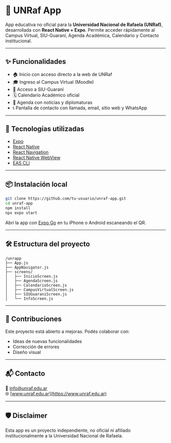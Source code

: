 
# 📱 UNRaf App

App educativa no oficial para la **Universidad Nacional de Rafaela (UNRaf)**, desarrollada con **React Native + Expo**. Permite acceder rápidamente al Campus Virtual, SIU-Guaraní, Agenda Académica, Calendario y Contacto institucional.

---

## ✨ Funcionalidades

- 🏠 Inicio con acceso directo a la web de UNRaf
- 🎓 Ingreso al Campus Virtual (Moodle)
- 📄 Acceso a SIU-Guaraní
- 🗓️ Calendario Académico oficial
- 📌 Agenda con noticias y diplomaturas
- 📞 Pantalla de contacto con llamada, email, sitio web y WhatsApp

---

## 🚀 Tecnologías utilizadas

- [Expo](https://expo.dev/)
- [React Native](https://reactnative.dev/)
- [React Navigation](https://reactnavigation.org/)
- [React Native WebView](https://github.com/react-native-webview/react-native-webview)
- [EAS CLI](https://docs.expo.dev/eas/)

---

## 📦 Instalación local

```bash
git clone https://github.com/tu-usuario/unraf-app.git
cd unraf-app
npm install
npx expo start
```

Abrí la app con [Expo Go](https://expo.dev/client) en tu iPhone o Android escaneando el QR.

---

## 🛠️ Estructura del proyecto

```
/unrapp
├── App.js
├── AppNavigator.js
├── screens/
│   ├── InicioScreen.js
│   ├── AgendaScreen.js
│   ├── CalendarioScreen.js
│   ├── CampusVirtualScreen.js
│   ├── SIUGuaraniScreen.js
│   └── InfoScreen.js
```

---

## 🤝 Contribuciones

Este proyecto está abierto a mejoras. Podés colaborar con:
- Ideas de nuevas funcionalidades
- Corrección de errores
- Diseño visual

---

## 📬 Contacto

📧 info@unraf.edu.ar  
🌐 [www.unraf.edu.ar](https://www.unraf.edu.ar)

---

## 🛡️ Disclaimer

Esta app es un proyecto independiente, no oficial ni afiliado institucionalmente a la Universidad Nacional de Rafaela.
